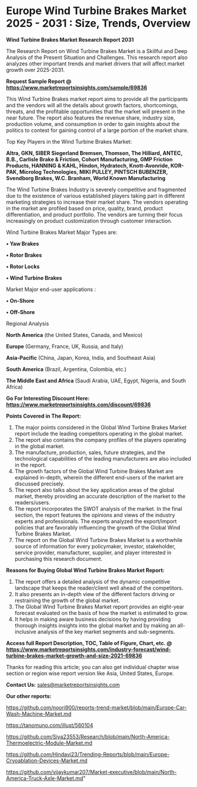 # Europe Wind Turbine Brakes Market 2025 - 2031 : Size, Trends, Overview

<strong>Wind Turbine Brakes Market Research Report 2031</strong>

The Research Report on Wind Turbine Brakes Market is a Skillful and Deep Analysis of the Present Situation and Challenges. This research report also analyzes other important trends and market drivers that will affect market growth over 2025-2031.

<strong>Request Sample Report @ <a href=https://www.marketreportsinsights.com/sample/69836>https://www.marketreportsinsights.com/sample/69836</a></strong>

This Wind Turbine Brakes market report aims to provide all the participants and the vendors will all the details about growth factors, shortcomings, threats, and the profitable opportunities that the market will present in the near future. The report also features the revenue share, industry size, production volume, and consumption in order to gain insights about the politics to contest for gaining control of a large portion of the market share.

Top Key Players in the Wind Turbine Brakes Market:

<strong>Altra, GKN, SIBER Siegerland Bremsen, Thomson, The Hilliard, ANTEC, B.B., Carlisle Brake & Friction, Cohort Manufacturing, GMP Friction Products, HANNING & KAHL, Hindon, Hydratech, Knott-Avonride, KOR-PAK, Microlog Technologies, MIKI PULLEY, PINTSCH BUBENZER, Svendborg Brakes, W.C. Branham, World Known Manufacturing</strong>

The Wind Turbine Brakes Industry is severely competitive and fragmented due to the existence of various established players taking part in different marketing strategies to increase their market share. The vendors operating in the market are profiled based on price, quality, brand, product differentiation, and product portfolio. The vendors are turning their focus increasingly on product customization through customer interaction.

Wind Turbine Brakes Market Major Types are:

<strong>• Yaw Brakes

• Rotor Brakes

• Rotor Locks

• Wind Turbine Brakes</strong>

Market Major end-user applications :

<strong>• On-Shore

• Off-Shore</strong>

Regional Analysis

</u><strong><b>North America</b></strong> (the United States, Canada, and Mexico)

<strong><b>Europe </b></strong>(Germany, France, UK, Russia, and Italy)

<strong><b>Asia-Pacific</b></strong> (China, Japan, Korea, India, and Southeast Asia)

<strong><b>South America</b></strong> (Brazil, Argentina, Colombia, etc.)

<strong><b>The Middle East and Africa</b></strong> (Saudi Arabia, UAE, Egypt, Nigeria, and South Africa)

<strong>Go For Interesting Discount Here: <a href=https://www.marketreportsinsights.com/discount/69836>https://www.marketreportsinsights.com/discount/69836</a></strong>

<strong>Points Covered in The Report:</strong>
<ol>
  <li>The major points considered in the Global Wind Turbine Brakes Market report include the leading competitors operating in the global market.</li>
  <li>The report also contains the company profiles of the players operating in the global market.</li>
  <li>The manufacture, production, sales, future strategies, and the technological capabilities of the leading manufacturers are also included in the report.</li>
  <li>The growth factors of the Global Wind Turbine Brakes Market are explained in-depth, wherein the different end-users of the market are discussed precisely.</li>
  <li>The report also talks about the key application areas of the global market, thereby providing an accurate description of the market to the readers/users.</li>
  <li>The report incorporates the SWOT analysis of the market. In the final section, the report features the opinions and views of the industry experts and professionals. The experts analyzed the export/import policies that are favorably influencing the growth of the Global Wind Turbine Brakes Market.</li>
  <li>The report on the Global Wind Turbine Brakes Market is a worthwhile source of information for every policymaker, investor, stakeholder, service provider, manufacturer, supplier, and player interested in purchasing this research document.</li>
</ol>
<strong>Reasons for Buying Global Wind Turbine Brakes Market Report:</strong>

<ol>
  <li>The report offers a detailed analysis of the dynamic competitive landscape that keeps the reader/client well ahead of the competitors.</li>
  <li>It also presents an in-depth view of the different factors driving or restraining the growth of the global market.</li>
  <li>The Global Wind Turbine Brakes Market report provides an eight-year forecast evaluated on the basis of how the market is estimated to grow.</li>
  <li>It helps in making aware business decisions by having providing thorough insights insights into the global market and by making an all-inclusive analysis of the key market segments and sub-segments.</li>
</ol>
<strong>Access full Report Description, TOC, Table of Figure, Chart, etc. @ <a href=https://www.marketreportsinsights.com/industry-forecast/wind-turbine-brakes-market-growth-and-size-2021-69836>https://www.marketreportsinsights.com/industry-forecast/wind-turbine-brakes-market-growth-and-size-2021-69836</a></strong>


Thanks for reading this article; you can also get individual chapter wise section or region wise report version like Asia, United States, Europe.

<strong>Contact Us:</strong>
sales@marketreportsinsights.com

<strong>Our other reports:</strong>

<a href=https://github.com/noori900/reports-trend-market/blob/main/Europe-Car-Wash-Machine-Market.md>https://github.com/noori900/reports-trend-market/blob/main/Europe-Car-Wash-Machine-Market.md</a>

<a href=https://tanomuno.com/illust/560104>https://tanomuno.com/illust/560104</a>

<a href=https://github.com/Siya23553/Research/blob/main/North-America-Thermoelectric-Module-Market.md>https://github.com/Siya23553/Research/blob/main/North-America-Thermoelectric-Module-Market.md</a>

<a href=https://github.com/Hindavi23/Trending-Reports/blob/main/Europe-Cryoablation-Devices-Market.md>https://github.com/Hindavi23/Trending-Reports/blob/main/Europe-Cryoablation-Devices-Market.md</a>

<a href=https://github.com/vijaykumar207/Market-executive/blob/main/North-America-Truck-Axle-Market.md>https://github.com/vijaykumar207/Market-executive/blob/main/North-America-Truck-Axle-Market.md</a>"

